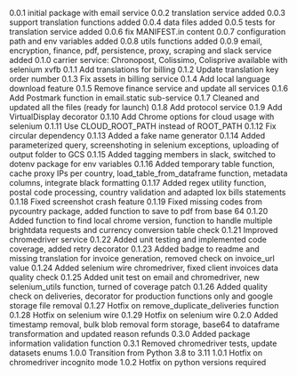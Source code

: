 0.0.1 initial package with email service
0.0.2 translation service added
0.0.3 support translation functions added
0.0.4 data files added
0.0.5 tests for translation service added
0.0.6 fix MANIFEST.in content
0.0.7 configuration path and env variables added
0.0.8 utils functions added
0.0.9 email, encryption, finance, pdf, persistence, proxy, scraping and slack service added
0.1.0 carrier service: Chronopost, Colissimo, Colisprive available with selenium xvfb
0.1.1 Add translations for billing
0.1.2 Update translation key order number
0.1.3 Fix assets in billing service
0.1.4 Add local language download feature
0.1.5 Remove finance service and update all services
0.1.6 Add Postmark function in email.static sub-service
0.1.7 Cleaned and updated all the files (ready for launch)
0.1.8 Add protocol service
0.1.9 Add VirtualDisplay decorator
0.1.10 Add Chrome options for cloud usage with selenium
0.1.11 Use CLOUD_ROOT_PATH instead of ROOT_PATH
0.1.12 Fix circular dependency
0.1.13 Added a fake name generator
0.1.14 Added parameterized query, screenshoting in selenium exceptions, uploading of output folder to GCS
0.1.15 Added tagging members in slack, switched to dotenv package for env variables
0.1.16 Added temporary table function, cache proxy IPs per country, load_table_from_dataframe function, metadata columns, integrate black formatting
0.1.17 Added regex utility function, postal code processing, country validation and adapted lox bills statements
0.1.18 Fixed screenshot crash feature
0.1.19 Fixed missing codes from pycountry package, added function to save to pdf from base 64
0.1.20 Added function to find local chrome version, function to handle multiple brightdata requests and currency conversion table check
0.1.21 Improved chromedriver service
0.1.22 Added unit testing and implemented code coverage, added retry decorator
0.1.23 Added badge to readme and missing translation for invoice generation, removed check on invoice_url value
0.1.24 Added selenium wire chromedriver, fixed client invoices data quality check
0.1.25 Added unit test on email and chromedriver, new selenium_utils function, turned of coverage patch
0.1.26 Added quality check on deliveries, decorator for production functions only and google storage file removal
0.1.27 Hotfix on remove_duplicate_deliveries function
0.1.28 Hotfix on selenium wire
0.1.29 Hotfix on selenium wire
0.2.0 Added timestamp removal, bulk blob removal form storage, base64 to dataframe transformation and updated reason refunds
0.3.0 Added package information validation function
0.3.1 Removed chromedriver tests, update datasets enums
1.0.0 Transition from Python 3.8 to 3.11
1.0.1 Hotfix on chromedriver incognito mode
1.0.2 Hotfix on python versions required
